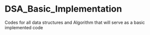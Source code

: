 # DSA_Basic_Implementation
Codes for all data structures and Algorithm that will serve as a basic implemented code
